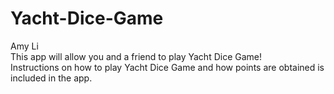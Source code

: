 # Yacht-Dice-Game
Amy Li  
This app will allow you and a friend to play Yacht Dice Game!  
Instructions on how to play Yacht Dice Game and how points are obtained is included in the app.  
